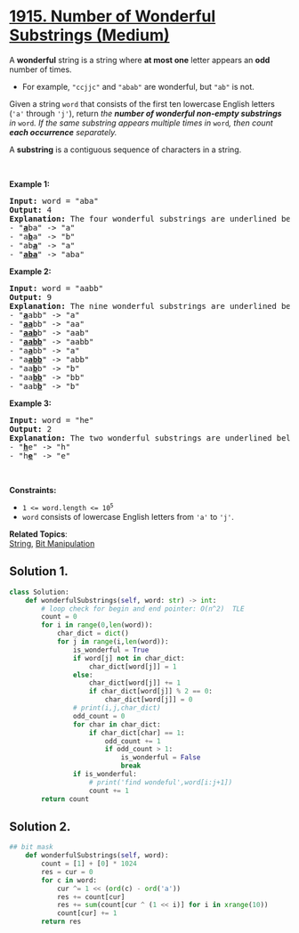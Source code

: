 # [1915. Number of Wonderful Substrings (Medium)](https://leetcode.com/problems/number-of-wonderful-substrings/)

<p>A <strong>wonderful</strong> string is a string where <strong>at most one</strong> letter appears an <strong>odd</strong> number of times.</p>

<ul>
	<li>For example, <code>"ccjjc"</code> and <code>"abab"</code> are wonderful, but <code>"ab"</code> is not.</li>
</ul>

<p>Given a string <code>word</code> that consists of the first ten lowercase English letters (<code>'a'</code> through <code>'j'</code>), return <em>the <strong>number of wonderful non-empty substrings</strong> in </em><code>word</code><em>. If the same substring appears multiple times in </em><code>word</code><em>, then count <strong>each occurrence</strong> separately.</em></p>

<p>A <strong>substring</strong> is a contiguous sequence of characters in a string.</p>

<p>&nbsp;</p>
<p><strong>Example 1:</strong></p>

<pre><strong>Input:</strong> word = "aba"
<strong>Output:</strong> 4
<strong>Explanation:</strong> The four wonderful substrings are underlined below:
- "<u><strong>a</strong></u>ba" -&gt; "a"
- "a<u><strong>b</strong></u>a" -&gt; "b"
- "ab<u><strong>a</strong></u>" -&gt; "a"
- "<u><strong>aba</strong></u>" -&gt; "aba"
</pre>

<p><strong>Example 2:</strong></p>

<pre><strong>Input:</strong> word = "aabb"
<strong>Output:</strong> 9
<strong>Explanation:</strong> The nine wonderful substrings are underlined below:
- "<strong><u>a</u></strong>abb" -&gt; "a"
- "<u><strong>aa</strong></u>bb" -&gt; "aa"
- "<u><strong>aab</strong></u>b" -&gt; "aab"
- "<u><strong>aabb</strong></u>" -&gt; "aabb"
- "a<u><strong>a</strong></u>bb" -&gt; "a"
- "a<u><strong>abb</strong></u>" -&gt; "abb"
- "aa<u><strong>b</strong></u>b" -&gt; "b"
- "aa<u><strong>bb</strong></u>" -&gt; "bb"
- "aab<u><strong>b</strong></u>" -&gt; "b"
</pre>

<p><strong>Example 3:</strong></p>

<pre><strong>Input:</strong> word = "he"
<strong>Output:</strong> 2
<strong>Explanation:</strong> The two wonderful substrings are underlined below:
- "<b><u>h</u></b>e" -&gt; "h"
- "h<strong><u>e</u></strong>" -&gt; "e"
</pre>

<p>&nbsp;</p>
<p><strong>Constraints:</strong></p>

<ul>
	<li><code>1 &lt;= word.length &lt;= 10<sup>5</sup></code></li>
	<li><code>word</code> consists of lowercase English letters from <code>'a'</code>&nbsp;to <code>'j'</code>.</li>
</ul>


**Related Topics**:  
[String](https://leetcode.com/tag/string/), [Bit Manipulation](https://leetcode.com/tag/bit-manipulation/)

## Solution 1.

```python
class Solution:
    def wonderfulSubstrings(self, word: str) -> int:
        # loop check for begin and end pointer: O(n^2)  TLE
        count = 0
        for i in range(0,len(word)):
            char_dict = dict()
            for j in range(i,len(word)):
                is_wonderful = True
                if word[j] not in char_dict:
                    char_dict[word[j]] = 1
                else:
                    char_dict[word[j]] += 1
                    if char_dict[word[j]] % 2 == 0:
                        char_dict[word[j]] = 0
                # print(i,j,char_dict)
                odd_count = 0
                for char in char_dict:
                    if char_dict[char] == 1:
                        odd_count += 1
                        if odd_count > 1:
                            is_wonderful = False
                            break
                if is_wonderful:
                    # print('find wondeful',word[i:j+1])
                    count += 1
        return count
```

## Solution 2.

``` python
## bit mask
    def wonderfulSubstrings(self, word):
        count = [1] + [0] * 1024
        res = cur = 0
        for c in word:
            cur ^= 1 << (ord(c) - ord('a'))
            res += count[cur]
            res += sum(count[cur ^ (1 << i)] for i in xrange(10))
            count[cur] += 1
        return res


```